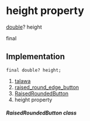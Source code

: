
<div>

# height property

</div>


[double](https://api.flutter.dev/flutter/dart-core/double-class.html)?
height


final




## Implementation

``` language-dart
final double? height;
```







1.  [talawa](../../index.md)
2.  [raised_round_edge_button](../../widgets_raised_round_edge_button/)
3.  [RaisedRoundedButton](../../widgets_raised_round_edge_button/RaisedRoundedButton-class.md)
4.  height property

##### RaisedRoundedButton class







